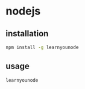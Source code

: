# nodejs

## installation

```bash
npm install -g learnyounode
```

## usage

```bash
learnyounode
```